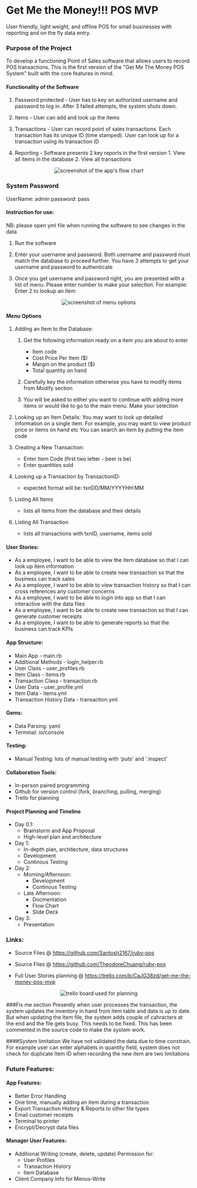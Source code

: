 # Get Me the Money!!! POS MVP
User friendly, light weight, and offline POS for small businesses with reporting and on the fly data entry. 

### Purpose of the Project 
To develop a functioning Point of Sales software that allows users to record POS transactions. This is the first version of the "Get Me The Money POS System" built with the core features in mind.

#### Functionality of the Software 
1. Password protected - User has to key an authorized username and password to log in. After 3 failed attempts, the system shuts down.

2. Items - User can add and look up the items

3. Transactions - User can record point of sales transactions. Each transaction has its unique ID (time stamped). User can look up for a transaction using its transaction ID

4. Reporting - Software presents 2 key reports in the first version 
               1. View all items in the database
               2. View all transactions
               
<p align="center">
  <img src="https://github.com/TheodoreChuang/ruby-pos/blob/master/docs/Flow_Chart-Get_Me_Money.jpg" alt="screenshot of the app's flow chart"/>
</p>

### System Password
UserName: admin
password: pass

#### Instruction for use: 
NB: please open yml file when running the software to see changes in the data

1. Run the software

2. Enter your username and password. Both username and password must match the database to proceed further. You have 3 attempts to get your username and password to authenticate

3. Once you get username and password right, you are presented with a list of menu. Please enter number to make your selection. For example: Enter 2 to lookup an item

<p align="center">
  <img src="https://github.com/TheodoreChuang/ruby-pos/blob/master/docs/menu_options_screenshot.png" alt="screenshot of menu options"/>
</p>

#### Menu Options  

1. Adding an Item to the Database:
    1. Get the following information ready on a item you are about to enter
        - Item code
        - Cost Price Per Item ($)
        - Margin on the product ($)
        - Total quantity on hand
    2. Carefully key the information otherwise you have to modify items from Modify section 

    3. You will be asked to either you want to continue with adding more items or would like to go to the main menu. Make your selection 

2. Looking up an Item Details: 
You may want to look up detailed information on a single item. For example, you may want to view product price or items on hand etc
You can search an item by putting the item code

3. Creating a New Transaction:
    - Enter Item Code (first two letter - beer is be)
    - Enter quantities sold

4. Looking up a Transaction by TransactionID:
    - expected format will be: txnDD/MM/YYYYHH:MM

5. Listing All Items
    - lists all items from the database and their details

6. Listing All Transaction
    - lists all transactions with txnID, username, items sold


#### User Stories:
* As a employee, I want to be able to view the item database so that I can look up item information
* As a employee, I want to be able to create new transaction so that the business can track sales
* As a employee, I want to be able to view transaction history so that I can cross references any customer concerns
* As a employee, I want to be able to login into app so that I can interactive with the data files
* As a employee, I want to be able to create new transaction so that I can generate customer receipts
* As a employee, I want to be able to generate reports so that the business can track KPIs


#### App Structure:
* Main App - main.rb
* Additional Methods - login_helper.rb
* User Class - user_profiles.rb
* Item Class - items.rb
* Transaction Class - transaction.rb
* User Data - user_profile.yml
* Item Data - items.yml
* Transaction History Data - transaction.yml


#### Gems:
* Data Parsing: yaml
* Terminal: io/console


#### Testing:
* Manual Testing: lots of manual testing with 'puts' and '.inspect'


#### Collaboration Tools:
* In-person paired programming
* Github for version control (fork, branching, pulling, merging)
* Trello for planning


#### Project Planning and Timeline
* Day 0.1:
    * Brainstorm and App Proposal
    * High-level plan and architecture
* Day 1:
    * In-depth plan, architecture, data structures
    * Development
    * Continous Testing
* Day 2:
    * Morning/Afternoon:
        * Development
        * Continous Testing
    * Late Afternoon:
        * Docmentation
        * Flow Chart
        * Slide Deck
* Day 3:
    * Presentation


### Links:
* Source Files @ https://github.com/Santosh2167/ruby-pos
* Source Files @ https://github.com/TheodoreChuang/ruby-pos

* Full User Stories planning @ https://trello.com/b/CaJG38zd/get-me-the-money-pos-mvp

<p align="center">
  <img src="https://github.com/TheodoreChuang/ruby-pos/blob/master/docs/trello_user_stories_screenshot.png" alt="trello board used for planning"/>
</p>

###Fix me section
Presently when user processes the transaction, the system updates the inventory in hand from item table and data is up to date. But when updating the Item file, the system adds couple of cahracters at the end and the file gets busy. This needs to be fixed. This has been commented in the source code to make the system work.  

####System limitation 
We have not validated the data due to time constrain. For example user can enter alphabets in quantity field, system does not check for duplicate Item ID when recording the new item are two limitations 

### Future Features:

####  App Features:
* Better Error Handling
* One time, manually adding an item during a transaction
* Export Transaction History & Reports to other file types
* Email customer receipts
* Terminal to printer
* Encrypt/Decrypt data files

#### Manager User Features:
* Additional Writing (create, delete, update) Permission for:
    * User Profiles
    * Transaction History
    * Item Database
* Client Company Info for Menus-Write
